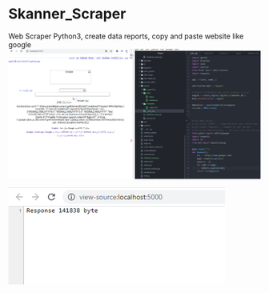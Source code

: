 # Skanner_Scraper
Web Scraper Python3, create data reports, copy and paste website like google 
<img src="skanner1.0.0.PNG">

<img src="/screenshots/response_bytes_scrap1.0.5.PNG">
